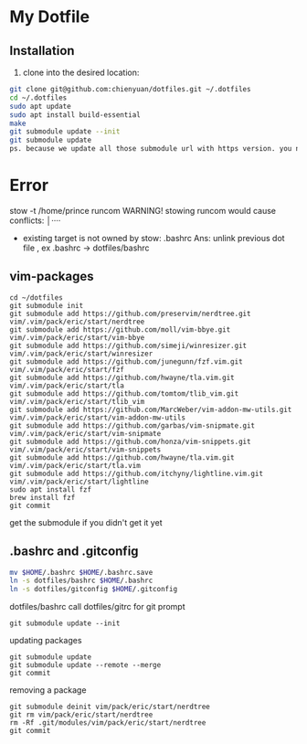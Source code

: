 
# My Dotfile

## Installation

1. clone into the desired location:

```bash
git clone git@github.com:chienyuan/dotfiles.git ~/.dotfiles
cd ~/.dotfiles
sudo apt update
sudo apt install build-essential
make
git submodule update --init
git submodule update
ps. because we update all those submodule url with https version. you need to do "git submodule sync" to update it in .git/config 
```

Error
=====
stow -t /home/prince runcom
WARNING! stowing runcom would cause conflicts:                                                                                          │····
  * existing target is not owned by stow: .bashrc
Ans: unlink previous dot file , ex .bashrc -> dotfiles/bashrc

## vim-packages

```
cd ~/dotfiles
git submodule init
git submodule add https://github.com/preservim/nerdtree.git vim/.vim/pack/eric/start/nerdtree
git submodule add https://github.com/moll/vim-bbye.git      vim/.vim/pack/eric/start/vim-bbye
git submodule add https://github.com/simeji/winresizer.git  vim/.vim/pack/eric/start/winresizer
git submodule add https://github.com/junegunn/fzf.vim.git   vim/.vim/pack/eric/start/fzf
git submodule add https://github.com/hwayne/tla.vim.git     vim/.vim/pack/eric/start/tla
git submodule add https://github.com/tomtom/tlib_vim.git vim/.vim/pack/eric/start/tlib_vim
git submodule add https://github.com/MarcWeber/vim-addon-mw-utils.git vim/.vim/pack/eric/start/vim-addon-mw-utils
git submodule add https://github.com/garbas/vim-snipmate.git vim/.vim/pack/eric/start/vim-snipmate
git submodule add https://github.com/honza/vim-snippets.git vim/.vim/pack/eric/start/vim-snippets
git submodule add https://github.com/hwayne/tla.vim.git vim/.vim/pack/eric/start/tla.vim
git submodule add https://github.com/itchyny/lightline.vim.git vim/.vim/pack/eric/start/lightline
sudo apt install fzf
brew install fzf
git commit
```

get the submodule if you didn't get it yet

## .bashrc and .gitconfig

```bash
mv $HOME/.bashrc $HOME/.bashrc.save
ln -s dotfiles/bashrc $HOME/.bashrc
ln -s dotfiles/gitconfig $HOME/.gitconfig
```
dotfiles/bashrc call dotfiles/gitrc for git prompt

```
git submodule update --init
```

updating packages

```
git submodule update 
git submodule update --remote --merge
git commit
```

removing a package

```
git submodule deinit vim/pack/eric/start/nerdtree
git rm vim/pack/eric/start/nerdtree
rm -Rf .git/modules/vim/pack/eric/start/nerdtree
git commit
```



